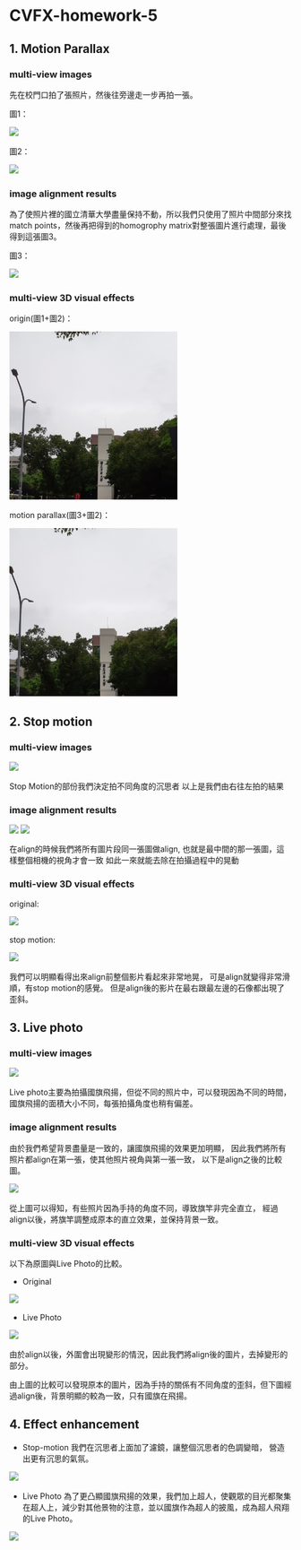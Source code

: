 # CVFX-homework-5
## 1. Motion Parallax
### multi-view images
先在校門口拍了張照片，然後往旁邊走一步再拍一張。

圖1：

<img src="https://i.imgur.com/T4qfsBG.jpg" width="300">

圖2：

<img src="https://i.imgur.com/ShcH9uM.jpg" width="300">

### image alignment results
為了使照片裡的國立清華大學盡量保持不動，所以我們只使用了照片中間部分來找match points，然後再把得到的homogrophy matrix對整張圖片進行處理，最後得到這張圖3。

圖3：

<img src="https://i.imgur.com/EZDo0IF.jpg" width="300">

### multi-view 3D visual effects

origin(圖1+圖2)：

<img src="https://github.com/Kedge5588/CVFX-homework-5/blob/master/doorwayG1.gif" width="300">

motion parallax(圖3+圖2)：

<img src="https://github.com/Kedge5588/CVFX-homework-5/blob/master/doorwayG2.gif" width="300">


## 2. Stop motion
### multi-view images

![](https://i.imgur.com/81vlFAG.png)

Stop Motion的部份我們決定拍不同角度的沉思者
以上是我們由右往左拍的結果

### image alignment results
![](https://i.imgur.com/aioEz60.png)
![](https://i.imgur.com/6VM5l7f.png)

在align的時候我們將所有圖片段同一張圖做align,
也就是最中間的那一張圖，這樣整個相機的視角才會一致
如此一來就能去除在拍攝過程中的晃動

### multi-view 3D visual effects
original:

<img src="https://github.com/Kedge5588/CVFX-homework-5/blob/master/OAFsLGH.gif">

stop motion:

<img src="https://github.com/Kedge5588/CVFX-homework-5/blob/master/JnUa8gN.gif">

我們可以明顯看得出來align前整個影片看起來非常地晃，
可是align就變得非常滑順，有stop motion的感覺。
但是align後的影片在最右跟最左邊的石像都出現了歪斜。

## 3. Live photo
### multi-view images
![](https://i.imgur.com/PpbgXI0.jpg)

Live photo主要為拍攝國旗飛揚，但從不同的照片中，可以發現因為不同的時間，國旗飛揚的面積大小不同，每張拍攝角度也稍有偏差。

### image alignment results
由於我們希望背景盡量是一致的，讓國旗飛揚的效果更加明顯，
因此我們將所有照片都align在第一張，使其他照片視角與第一張一致，
以下是align之後的比較圖。

![](https://i.imgur.com/YUCm1q8.jpg)

從上圖可以得知，有些照片因為手持的角度不同，導致旗竿非完全直立，
經過align以後，將旗竿調整成原本的直立效果，並保持背景一致。

### multi-view 3D visual effects
以下為原圖與Live Photo的比較。

* Original

<img src="https://github.com/Kedge5588/CVFX-homework-5/blob/master/Lpid6gA.gif">

* Live Photo

<img src="https://github.com/Kedge5588/CVFX-homework-5/blob/master/live.gif">

由於align以後，外圍會出現變形的情況，因此我們將align後的圖片，去掉變形的部分。

由上圖的比較可以發現原本的圖片，因為手持的關係有不同角度的歪斜，但下圖經過align後，背景明顯的較為一致，只有國旗在飛揚。



## 4. Effect enhancement

* Stop-motion
我們在沉思者上面加了濾鏡，讓整個沉思者的色調變暗，
營造出更有沉思的氣氛。

![](https://i.imgur.com/sP7fa9Q.gif)

* Live Photo
為了更凸顯國旗飛揚的效果，我們加上超人，使觀眾的目光都聚集在超人上，減少對其他景物的注意，並以國旗作為超人的披風，成為超人飛翔的Live Photo。

<img src="https://github.com/Kedge5588/CVFX-homework-5/blob/master/superman_crop.gif">






